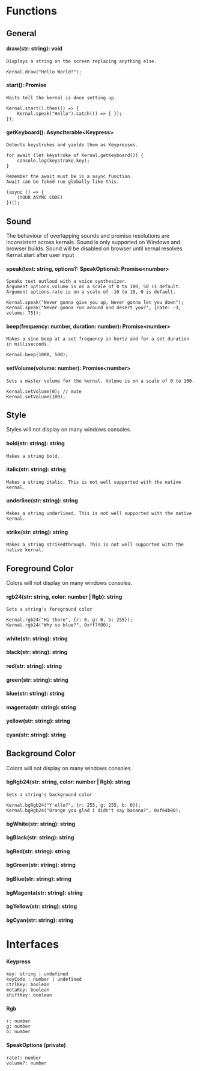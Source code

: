 # Functions
## General
#### draw(str: string): void
    Displays a string on the screen replacing anything else.
    
    Kernal.draw("Hello World!");
#### start(): Promise<void>
    Waits tell the kernal is done setting up.

    Kernal.start().then(() => {
        Kernal.speak("Hello").catch(() => { });
    });
#### getKeyboard(): AsyncIterable<Keypress\>
    Detects keystrokes and yields them as Keypresses. 
    
    for await (let keystroke of Kernal.getKeyboard()) {
        console.log(keystroke.key);
    }
    
    Remember the await must be in a async function.
    Await can be faked run globally like this.
    
    (async () => {
        (YOUR ASYNC CODE)
    })();
## Sound
The behaviour of overlapping sounds and promise resolutions are inconsistent across kernals.
Sound is only supported on Windows and browser builds.
Sound will be disabled on browser until kernal resolves Kernal.start after user input
#### speak(text: string, options?: SpeakOptions): Promise<number\>
    Speaks text outloud with a voice synthesizer.
    Argument options.volume is on a scale of 0 to 100, 50 is default.
    Argument options.rate is on a scale of -10 to 10, 0 is default.
    
    Kernal.speak("Never gonna give you up, Never gonna let you down");
    Kernal.speak("Never gonna run around and desert you?", {rate: -3, volume: 75});
#### beep(frequency: number, duration: number): Promise<number\>
    Makes a sine beep at a set frequency in hertz and for a set duration in milliseconds.
    
    Kernal.beep(1000, 500);
#### setVolume(volume: number): Promise<number\>
    Sets a master volume for the kernal. Volume is on a scale of 0 to 100.
    
    Kernal.setVolume(0); // mute
    Kernal.setVolume(100);
## Style
Styles will not display on many windows consoles.
#### bold(str: string): string
    Makes a string bold.
#### italic(str: string): string
    Makes a string italic. This is not well supported with the native kernal. 
#### underline(str: string): string
    Makes a string underlined. This is not well supported with the native kernal. 
#### strike(str: string): string
    Makes a string strikedthrough. This is not well supported with the native kernal. 
## Foreground Color
Colors will not display on many windows consoles.
#### rgb24(str: string, color: number | Rgb): string
    Sets a string's foreground color
    
    Kernal.rgb24("Hi there", {r: 0, g: 0, b: 255});
    Kernal.rgb24("Why so blue?", 0xff7f00);
#### white(str: string): string
#### black(str: string): string
#### red(str: string): string
#### green(str: string): string
#### blue(str: string): string
#### magenta(str: string): string
#### yellow(str: string): string
#### cyan(str: string): string
## Background Color
Colors will not display on many windows consoles.
#### bgRgb24(str: string, color: number | Rgb): string
    Sets a string's background color
    
    Kernal.bgRgb24("Y'ello?", {r: 255, g: 255, b: 0});
    Kernal.bgRgb24("Orange you glad i didn't say banana?", 0xf64b00);
#### bgWhite(str: string): string
#### bgBlack(str: string): string
#### bgRed(str: string): string
#### bgGreen(str: string): string
#### bgBlue(str: string): string
#### bgMagenta(str: string): string
#### bgYellow(str: string): string
#### bgCyan(str: string): string

# Interfaces
#### Keypress
    key: string | undefined
    keyCode : number | undefined
    ctrlKey: boolean
    metaKey: boolean
    shiftKey: boolean
#### Rgb
    r: number
    g: number
    b: number
#### SpeakOptions (private)
    rate?: number
    volume?: number